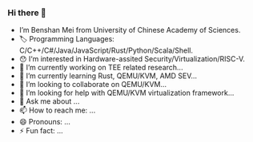 ### Hi there 👋

<!--
**mbs0221/mbs0221** is a ✨ _special_ ✨ repository because its `README.md` (this file) appears on your GitHub profile.

Here are some ideas to get you started:
-->

- I’m Benshan Mei from University of Chinese Academy of Sciences.
- 🏷️ Programming Languages: C/C++/C#/Java/JavaScript/Rust/Python/Scala/Shell.
- 😯 I‘m interested in Hardware-assited Security/Virtualization/RISC-V.
- 🔭 I’m currently working on TEE related research...
- 🌱 I’m currently learning Rust, QEMU/KVM, AMD SEV...
- 👯 I’m looking to collaborate on QEMU/KVM...
- 🤔 I’m looking for help with QEMU/KVM virtualization framework...
- 💬 Ask me about ...
- 📫 How to reach me: ...
- 😄 Pronouns: ...
- ⚡ Fun fact: ...

